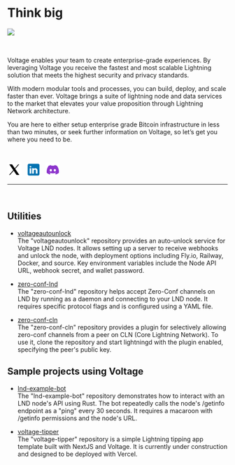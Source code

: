 # Think big

![](https://archbee-image-uploads.s3.amazonaws.com/CGGF0VLgJQypTJbZ1FbQy/aoF2F0Tr5bORp7wnTzRec_github-org-page-banner.png)  
 
&nbsp;
&nbsp;
&nbsp;

Voltage enables your team to create enterprise-grade experiences. By leveraging Voltage you receive the fastest and most scalable Lightning solution that meets the highest security and privacy standards.

With modern modular tools and processes, you can build, deploy, and scale faster than ever.
Voltage brings a suite of lightning node and data services to the market that elevates your value proposition through Lightning Network architecture.

You are here to either setup enterprise grade Bitcoin infrastructure in less than two minutes, or seek further information on Voltage, so let’s get you where you need to be.

&nbsp;

[![X](https://github.com/LiamCYD/.github/blob/patch-1/X%20icon%20x2.png?raw=true)][1]    &nbsp;    [![linkedin](https://github.com/LiamCYD/.github/blob/patch-1/Linkedin%20icon%20x2.png?raw=true)][2]    &nbsp;    [![discord](https://github.com/LiamCYD/.github/blob/patch-1/Discord%20icon%20x2.png?raw=true)][3]

***
&nbsp;

## Utilities
- [voltageautounlock](https://github.com/w3irdrobot/voltageautounlock)  
The "voltageautounlock" repository provides an auto-unlock service for Voltage LND nodes. It allows setting up a server to receive webhooks and unlock the node, with deployment options including Fly.io, Railway, Docker, and source. Key environment variables include the Node API URL, webhook secret, and wallet password.

- [zero-conf-lnd](https://github.com/voltagecloud/zero-conf-lnd)  
The "zero-conf-lnd" repository helps accept Zero-Conf channels on LND by running as a daemon and connecting to your LND node. It requires specific protocol flags and is configured using a YAML file.
- [zero-conf-cln](https://github.com/voltagecloud/zero-conf-cln)  
The "zero-conf-cln" repository provides a plugin for selectively allowing zero-conf channels from a peer on CLN (Core Lightning Network). To use it, clone the repository and start lightningd with the plugin enabled, specifying the peer's public key.

## Sample projects using Voltage
- [lnd-example-bot](https://github.com/tee8z/lnd-example-bot)  
The "lnd-example-bot" repository demonstrates how to interact with an LND node's API using Rust. The bot repeatedly calls the node's /getinfo endpoint as a "ping" every 30 seconds. It requires a macaroon with /getinfo permissions and the node's URL.

- [voltage-tipper](https://github.com/austinkelsay/voltage-tipper)  
The "voltage-tipper" repository is a simple Lightning tipping app template built with NextJS and Voltage. It is currently under construction and designed to be deployed with Vercel.

[1]: https://x.com/voltage_cloud
[2]: https://www.linkedin.com/company/voltagecloud/
[3]: https://discord.com/channels/941006529086234644/941006529086234647

